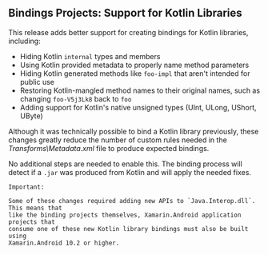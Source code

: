 ## Bindings Projects: Support for Kotlin Libraries

This release adds better support for creating bindings for Kotlin libraries, including:

* Hiding Kotlin `internal` types and members
* Using Kotlin provided metadata to properly name method parameters
* Hiding Kotlin generated methods like `foo-impl` that aren't intended for public use
* Restoring Kotlin-mangled method names to their original names, such as changing `foo-V5j3Lk8` back to `foo`
* Adding support for Kotlin's native unsigned types (UInt, ULong, UShort, UByte)

Although it was technically possible to bind a Kotlin library previously, these changes
greatly reduce the number of custom rules needed in the *Transforms\\Metadata.xml* file to produce expected bindings.

No additional steps are needed to enable this.  The binding process will detect if a `.jar`
was produced from Kotlin and will apply the needed fixes.

```
Important: 

Some of these changes required adding new APIs to `Java.Interop.dll`.  This means that
like the binding projects themselves, Xamarin.Android application projects that
consume one of these new Kotlin library bindings must also be built using
Xamarin.Android 10.2 or higher.
```

